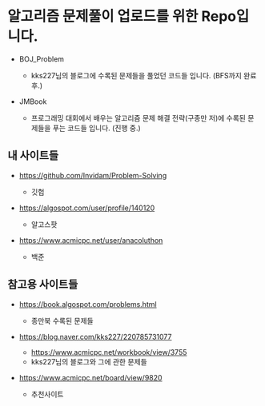 # 알고리즘 문제풀이 업로드를 위한 Repo입니다.
+ BOJ_Problem
	+ kks227님의 블로그에 수록된 문제들을 풀었던 코드들 입니다. (BFS까지 완료 후.)

+ JMBook
	+ 프로그래밍 대회에서 배우는 알고리즘 문제 해결 전략(구종만 저)에 수록된 문제들을 푸는 코드들 입니다. (진행 중.)



## 내 사이트들
+ https://github.com/Invidam/Problem-Solving
	+ 깃헙
	
+ https://algospot.com/user/profile/140120
	+ 알고스팟
	
+ https://www.acmicpc.net/user/anacoluthon
	+ 백준

## 참고용 사이트들

+ https://book.algospot.com/problems.html
	+ 종만북 수록된 문제들
	
+ https://blog.naver.com/kks227/220785731077
	+ https://www.acmicpc.net/workbook/view/3755
	+ kks227님의 블로그와 그에 관한 문제들	
+ https://www.acmicpc.net/board/view/9820
	+ 추천사이트
